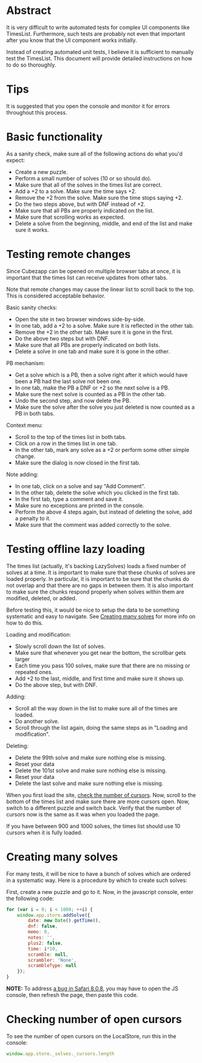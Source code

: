 # Abstract

It is very difficult to write automated tests for complex UI components like TimesList. Furthermore, such tests are probably not even that important after you know that the UI component works initially.

Instead of creating automated unit tests, I believe it is sufficient to manually test the TimesList. This document will provide detailed instructions on how to do so thoroughly.

# Tips

It is suggested that you open the console and monitor it for errors throughout this process.

# Basic functionality

As a sanity check, make sure all of the following actions do what you'd expect:
 * Create a new puzzle.
 * Perform a small number of solves (10 or so should do).
 * Make sure that all of the solves in the times list are correct.
 * Add a +2 to a solve. Make sure the time says +2.
 * Remove the +2 from the solve. Make sure the time stops saying +2.
 * Do the two steps above, but with DNF instead of +2.
 * Make sure that all PBs are properly indicated on the list.
 * Make sure that scrolling works as expected.
 * Delete a solve from the beginning, middle, and end of the list and make sure it works.

# Testing remote changes

Since Cubezapp can be opened on multiple browser tabs at once, it is important that the times list can receive updates from other tabs.

Note that remote changes may cause the linear list to scroll back to the top. This is considered acceptable behavior.

Basic sanity checks:
 * Open the site in two browser windows side-by-side.
 * In one tab, add a +2 to a solve. Make sure it is reflected in the other tab.
 * Remove the +2 in the other tab. Make sure it is gone in the first.
 * Do the above two steps but with DNF.
 * Make sure that all PBs are properly indicated on both lists.
 * Delete a solve in one tab and make sure it is gone in the other.

PB mechanism:
 * Get a solve which is a PB, then a solve right after it which would have been a PB had the last solve not been one.
 * In one tab, make the PB a DNF or +2 so the next solve is a PB.
 * Make sure the next solve is counted as a PB in the other tab.
 * Undo the second step, and now delete the PB.
 * Make sure the solve after the solve you just deleted is now counted as a PB in both tabs.

Context menu:
 * Scroll to the top of the times list in both tabs.
 * Click on a row in the times list in one tab.
 * In the other tab, mark any solve as a +2 or perform some other simple change.
 * Make sure the dialog is now closed in the first tab.

Note adding:
 * In one tab, click on a solve and say "Add Comment".
 * In the other tab, delete the solve which you clicked in the first tab.
 * In the first tab, type a comment and save it.
 * Make sure no exceptions are printed in the console.
 * Perform the above 4 steps again, but instead of deleting the solve, add a penalty to it.
 * Make sure that the comment was added correctly to the solve.

# Testing offline lazy loading

The times list (actually, it's backing LazySolves) loads a fixed number of solves at a time. It is important to make sure that these chunks of solves are loaded properly. In particular, it is important to be sure that the chunks do not overlap and that there are no gaps in between them. It is also important to make sure the chunks respond properly when solves within them are modified, deleted, or added.

Before testing this, it would be nice to setup the data to be something systematic and easy to navigate. See [Creating many solves](#creating-many-solves) for more info on how to do this.

Loading and modification:
 * Slowly scroll down the list of solves.
 * Make sure that whenever you get near the bottom, the scrollbar gets larger
 * Each time you pass 100 solves, make sure that there are no missing or repeated ones.
 * Add +2 to the last, middle, and first time and make sure it shows up.
 * Do the above step, but with DNF.

Adding:
 * Scroll all the way down in the list to make sure all of the times are loaded.
 * Do another solve.
 * Scroll through the list again, doing the same steps as in "Loading and modification".

Deleting:
 * Delete the 99th solve and make sure nothing else is missing.
 * Reset your data
 * Delete the 101st solve and make sure nothing else is missing.
 * Reset your data
 * Delete the last solve and make sure nothing else is missing.

When you first load the site, [check the number of cursors](checking-number-of-cursors). Now, scroll to the bottom of the times list and make sure there are more cursors open. Now, switch to a different puzzle and switch back. Verify that the number of cursors now is the same as it was when you loaded the page.

If you have between 900 and 1000 solves, the times list should use 10 cursors when it is fully loaded.

# Creating many solves

For many tests, it will be nice to have a bunch of solves which are ordered in a systematic way. Here is a procedure by which to create such solves:

First, create a new puzzle and go to it. Now, in the javascript console, enter the following code:
```js
for (var i = 0; i < 1000; ++i) {
    window.app.store.addSolve({
        date: new Date().getTime(),
        dnf: false,
        memo: 0,
        notes: '',
        plus2: false,
        time: i*10,
        scramble: null,
        scrambler: 'None',
        scrambleType: null
    });
}
```

**NOTE:** To address [a bug in Safari 8.0.8](https://bugs.webkit.org/show_bug.cgi?id=149372), you may have to open the JS console, then refresh the page, then paste this code.

# Checking number of open cursors

To see the number of open cursors on the LocalStore, run this in the console:

```js
window.app.store._solves._cursors.length
```
